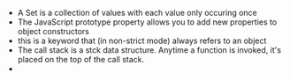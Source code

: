 - A Set is a collection of values with each value only occuring once
- The JavaScript prototype property allows you to add new properties to object constructors
- this is a keyword that (in non-strict mode) always refers to an object
- The call stack is a stck data structure. Anytime a function is invoked, it's placed on the top of the call stack.
-
